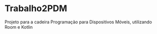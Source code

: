 # Trabalho2PDM
 Projeto para a cadeira Programação para Dispositivos Móveis, utilizando Room e Kotlin
